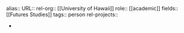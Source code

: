 alias::
URL::
rel-org:: [[University of Hawaii]]
role:: [[academic]]
fields:: [[Futures Studies]]
tags:: person
rel-projects::

-
